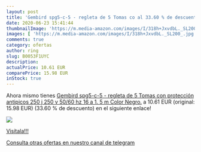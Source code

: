 ```yaml
---
layout: post
title: 'Gembird spg5-c-5 - regleta de 5 Tomas co al 33.60 % de descuento'
date: 2020-06-23 15:41:44
thumbnailImage: 'https://m.media-amazon.com/images/I/318h+JxvdbL._SL200_.jpg'
images: [ 'https://m.media-amazon.com/images/I/318h+JxvdbL._SL200_.jpg' ]
comments: true
category: ofertas
author: ring
slug: B0053F1UYC
description:
actualPrice: 10.61 EUR
comparePrice: 15.98 EUR
inStock: true
---
```


Ahora mismo tienes [Gembird spg5-c-5 - regleta de 5 Tomas con protección antipicos  250 j  250 v  50/60 hz  16 a  1. 5 m   Color Negro.](https://www.amazon.com/dp/B0053F1UYC/?tag=redken08-20) a 10.61 EUR (original: 15.98 EUR) (33.60 %  de descuento) en el siguiente enlace!

[![](https://m.media-amazon.com/images/I/318h+JxvdbL._SL200_.jpg)](https://www.amazon.com/dp/B0053F1UYC/?tag=redken08-20)

[Visítala!!!](https://www.amazon.com/dp/B0053F1UYC/?tag=redken08-20)

[Consulta otras ofertas en nuestro canal de telegram](https://t.me/s/ofertas25)
